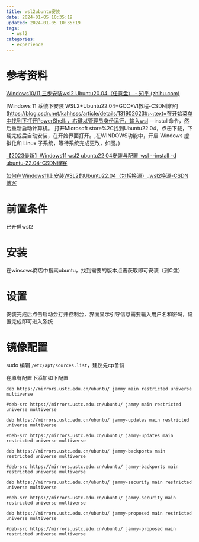 ```yaml
---
title: wsl2ubuntu安装
date: 2024-01-05 10:35:19
updated: 2024-01-05 10:35:19
tags:
  - wsl2
categories:
  - experience
---
```


# 参考资料

[Windows10/11 三步安装wsl2 Ubuntu20.04（任意盘） - 知乎 (zhihu.com)](https://zhuanlan.zhihu.com/p/466001838)

[Windows 11 系统下安装 WSL2+Ubuntu22.04+GCC+VI教程-CSDN博客](https://blog.csdn.net/kahhsss/article/details/131902623#:~:text=在开始菜单中找到下打开PowerShell，，右键以管理员身份运行，输入wsl --install命令，然后重新启动计算机。 打开Microsoft store%2C找到Ubuntu22.04，点击下载，下载完成后自动安装，在开始界面打开。,在WINDOWS功能中，开启 Windows 虚拟化和 Linux 子系统，等待系统完成更改，如图。)

[【2023最新】Windows11 wsl2 ubuntu22.04安装与配置_wsl --install -d ubuntu-22.04-CSDN博客](https://blog.csdn.net/ljw_study_in_CSDN/article/details/129752865)

[如何在Windows11上安装WSL2的Ubuntu22.04（包括换源）_wsl2换源-CSDN博客](https://blog.csdn.net/syqkali/article/details/131524540)

# 前置条件

已开启wsl2

# 安装

在winsows商店中搜索ubuntu，找到需要的版本点击获取即可安装（到C盘）

# 设置

安装完成后点击启动会打开控制台，界面显示引导信息需要输入用户名和密码，设置完成即可进入系统

# 镜像配置

sudo 编辑 `/etc/apt/sources.list`，建议先cp备份

在原有配置下添加如下配置

```
deb https://mirrors.ustc.edu.cn/ubuntu/ jammy main restricted universe multiverse

#deb-src https://mirrors.ustc.edu.cn/ubuntu/ jammy main restricted universe multiverse

deb https://mirrors.ustc.edu.cn/ubuntu/ jammy-updates main restricted universe multiverse

#deb-src https://mirrors.ustc.edu.cn/ubuntu/ jammy-updates main restricted universe multiverse

deb https://mirrors.ustc.edu.cn/ubuntu/ jammy-backports main restricted universe multiverse

#deb-src https://mirrors.ustc.edu.cn/ubuntu/ jammy-backports main restricted universe multiverse

deb https://mirrors.ustc.edu.cn/ubuntu/ jammy-security main restricted universe multiverse

#deb-src https://mirrors.ustc.edu.cn/ubuntu/ jammy-security main restricted universe multiverse

deb https://mirrors.ustc.edu.cn/ubuntu/ jammy-proposed main restricted universe multiverse

#deb-src https://mirrors.ustc.edu.cn/ubuntu/ jammy-proposed main restricted universe multiverse
```

